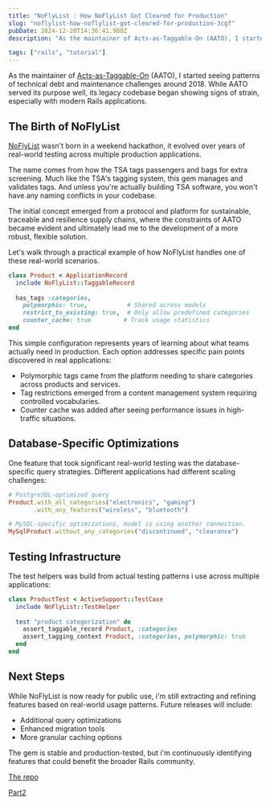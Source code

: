 ```yaml
---
title: "NoFlyList : How NoFlyList Got Cleared for Production"
slug: "noflylist-how-noflylist-got-cleared-for-production-3cgf"
pubDate: 2024-12-20T14:36:41.980Z
description: "As the maintainer of Acts-as-Taggable-On (AATO), I started seeing patterns of technical debt and..."

tags: ["rails", "tutorial"]
---
```


As the maintainer of [Acts-as-Taggable-On](https://rubygems.org/gems/acts-as-taggable-on) (AATO), I started seeing patterns of technical debt and maintenance challenges around 2018. While AATO served its purpose well, its legacy codebase began showing signs of strain, especially with modern Rails applications.

## The Birth of NoFlyList

[NoFlyList](https://rubygems.org/gems/no_fly_list) wasn't born in a weekend hackathon, it evolved over years of real-world testing across multiple production applications. 

The name comes from how the TSA tags passengers and bags for extra screening. 
Much like the TSA's tagging system, this gem manages and validates tags. 
And unless you're actually building TSA software, you won't have any naming conflicts in your codebase.


The initial concept emerged from  a protocol and platform for sustainable, traceable and resilience supply chains, where the constraints of AATO became evident and ultimately lead me to the development of a more robust, flexible solution.

Let's walk through a practical example of how NoFlyList handles one of these real-world scenarios.

```ruby
class Product < ApplicationRecord
  include NoFlyList::TaggableRecord
  
  has_tags :categories,
    polymorphic: true,           # Shared across models
    restrict_to_existing: true,  # Only allow predefined categories
    counter_cache: true         # Track usage statistics
end
```

This simple configuration represents years of learning about what teams actually need in production. Each option addresses specific pain points discovered in real applications:

- Polymorphic tags came from the platform needing to share categories across products and services.
- Tag restrictions emerged from a content management system requiring controlled vocabularies.
- Counter cache was added after seeing performance issues in high-traffic situations.

## Database-Specific Optimizations

One feature that took significant real-world testing was the database-specific query strategies. Different applications had different scaling challenges:

```ruby
# PostgreSQL-optimized query
Product.with_all_categories("electronics", "gaming")
       .with_any_features("wireless", "bluetooth")

# MySQL-specific optimizations, model is using another connection.
MySqlProduct.without_any_categories("discontinued", "clearance")
```

## Testing Infrastructure

The test helpers was build from actual testing patterns i use across multiple applications:

```ruby
class ProductTest < ActiveSupport::TestCase
  include NoFlyList::TestHelper
  
  test "product categorization" do
    assert_taggable_record Product, :categories
    assert_tagging_context Product, :categories, polymorphic: true
  end
end
```

## Next Steps

While NoFlyList is now ready for public use, i'm still extracting and refining features based on real-world usage patterns. Future releases will include:

- Additional query optimizations
- Enhanced migration tools
- More granular caching options

The gem is stable and production-tested, but i'm continuously identifying features that could benefit the broader Rails community.

[The repo](https://github.com/contriboss/no_fly_list)

[Part2](/blog/noflylist-choosing-between-polymorphic-and-model-specific-tags-4phh)
